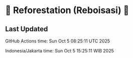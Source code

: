 
# 🌳 Reforestation (Reboisasi) 🌲

## Last Updated

GitHub Actions time: Sun Oct  5 08:25:11 UTC 2025

Indonesia/Jakarta time: Sun Oct  5 15:25:11 WIB 2025
